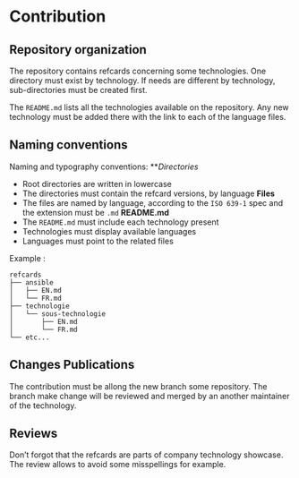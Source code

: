 # Contribution

## Repository organization
The repository contains refcards concerning some technologies. One directory must exist by technology. If needs are different by technology, sub-directories must be created first.

The `README.md` lists all the technologies available on the repository. Any new technology must be added there with the link to each of the language files.

## Naming conventions

Naming and typography conventions:
***Directories*
* Root directories are written in lowercase
* The directories must contain the refcard versions, by language 
**Files**
* The files are named by language, according to the `ISO 639-1` spec and the extension must be `.md`
**README.md**
* The `README.md` must include each technology present
* Technologies must display available languages
* Languages must point to the related files


Example :
```
refcards
├── ansible
│   ├── EN.md
│   └── FR.md
├── technologie
│   └── sous-technologie
│       ├── EN.md
│       └── FR.md
└── etc...
```

## Changes Publications 
The contribution must be allong the new branch some repository. 
The branch make change will be reviewed and merged by an another maintainer of the technology.

## Reviews
Don’t forgot that the refcards are parts of company technology showcase. The review allows to avoid some misspellings for example.

